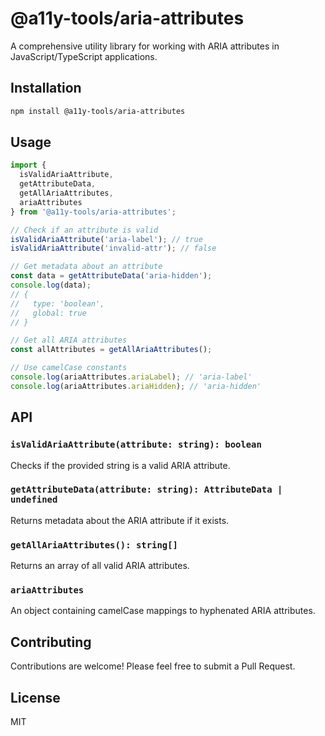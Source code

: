 # @a11y-tools/aria-attributes

A comprehensive utility library for working with ARIA attributes in JavaScript/TypeScript applications.

## Installation

```bash
npm install @a11y-tools/aria-attributes
```

## Usage

```typescript
import { 
  isValidAriaAttribute, 
  getAttributeData, 
  getAllAriaAttributes,
  ariaAttributes 
} from '@a11y-tools/aria-attributes';

// Check if an attribute is valid
isValidAriaAttribute('aria-label'); // true
isValidAriaAttribute('invalid-attr'); // false

// Get metadata about an attribute
const data = getAttributeData('aria-hidden');
console.log(data);
// {
//   type: 'boolean',
//   global: true
// }

// Get all ARIA attributes
const allAttributes = getAllAriaAttributes();

// Use camelCase constants
console.log(ariaAttributes.ariaLabel); // 'aria-label'
console.log(ariaAttributes.ariaHidden); // 'aria-hidden'
```

## API

### `isValidAriaAttribute(attribute: string): boolean`
Checks if the provided string is a valid ARIA attribute.

### `getAttributeData(attribute: string): AttributeData | undefined`
Returns metadata about the ARIA attribute if it exists.

### `getAllAriaAttributes(): string[]`
Returns an array of all valid ARIA attributes.

### `ariaAttributes`
An object containing camelCase mappings to hyphenated ARIA attributes.

## Contributing

Contributions are welcome! Please feel free to submit a Pull Request.

## License

MIT 